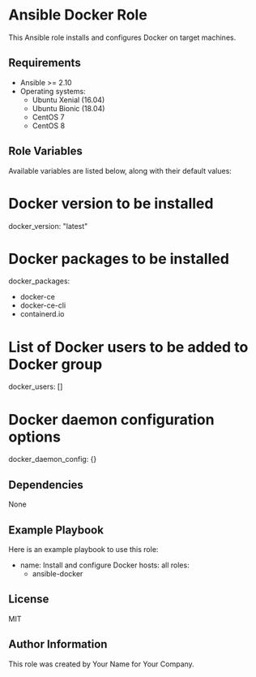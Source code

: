 # Ansible Docker Role

This Ansible role installs and configures Docker on target machines.

## Requirements

- Ansible >= 2.10
- Operating systems:
    - Ubuntu Xenial (16.04)
    - Ubuntu Bionic (18.04)
    - CentOS 7
    - CentOS 8

## Role Variables

Available variables are listed below, along with their default values:

# Docker version to be installed
docker_version: "latest"

# Docker packages to be installed
docker_packages:
  - docker-ce
  - docker-ce-cli
  - containerd.io

# List of Docker users to be added to Docker group
docker_users: []

# Docker daemon configuration options
docker_daemon_config: {}


## Dependencies

None

## Example Playbook

Here is an example playbook to use this role:

- name: Install and configure Docker
  hosts: all
  roles:
    - ansible-docker


## License

MIT

## Author Information

This role was created by Your Name for Your Company.